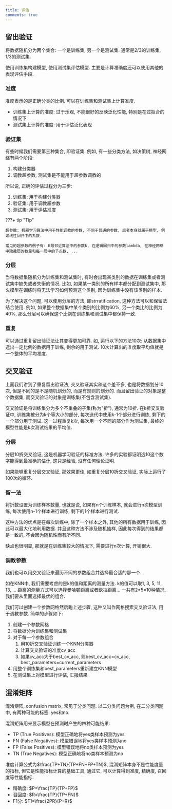 ```yaml
---
title: 评估
comments: true
---
```


## 留出验证

将数据随机分为两个集合: 一个是训练集, 另一个是测试集. 通常是$2/3$的训练集, $1/3$的测试集.

使用训练集构建模型, 使用测试集评估模型. 主要是计算准确度还可以使用其他的表现评估手段.

### 准度

准度表示的是正确分类的比例. 可以在训练集和测试集上计算准度.

- 训练集上计算的准度: 过于乐观, 不能很好的反映泛化性能, 特别是在过拟合的情况下
- 测试集上计算的准度: 用于评估泛化表现

### 验证集

有些时候我们需要第三种集合, 即验证集. 例如, 有一些分类方法, 如决策树, 神经网络有两个阶段:

1. 构建分类器
2. 调教超参数, 测试集是不能用于超参数调教的

所以说, 正确的评估过程分为三步:

1. 训练集: 用于构建分类器
2. 验证集: 用于调教超参数
3. 测试集: 用于评估准度

???+ tip "Tip"

    超参数: 机器学习算法中用于性能调教的参数, 不同于普通的参数, 后者本身就属于模型, 例如线性回归中的系数.

    常见的超参数的例子有: K最邻近算法中的参数k, 在逻辑回归中的参数lambda, 在神经网络中隐藏层的数量和每一层中的节点数, ...

### 分层

当将数据集随机分为训练集和测试集时, 有时会出现某类别的数据在训练集或者测试集中缺失或者失衡的情况. 比如, 如果某一类别的所有样本都分配到测试集中, 那么模型在训练时将无法学习如何预测这个类别, 因为训练集中没有该类别的样本.

为了解决这个问题, 可以使用分层的方法, 即strratification, 这种方法可以和保留法结合使用. 例如, 如果整个数据集中某个类别的比例为60%, 另一个类比的比例为40%, 那么分层可以确保这个比例在训练集和测试集中都保持一致. 

### 重复

可以通过重复留出验证法让其变得更加可靠. 如, 运行以下的方法10次: 从数据集中选出一定比例的数据用于训练, 剩余的用于测试. 10次计算出的准度取平均值就是一个整体的平均准度.

## 交叉验证

上面我们讲到了重复留出验证法, 交叉验证其实和这个差不多, 也是将数据划分10次, 但是不同的是不是随机划分的, 而是有规则的划分的. 而且留出验证的对象是整个数据集, 而交叉验证的对象是训练集(不包含测试集).

交叉验证是将训练集分为多个不重叠的子集(称为"折"), 通常为10折. 在k折交叉验证中, 训练集被分为k个等大小的部分, 每次迭代中使用k-1个部分进行训练, 剩下的一个部分用于测试. 这一过程重复k次, 每次用一个不同的部分作为测试集, 最终的模型性能是k次测试结果的平均值.

### 分层

分层10折交叉验证, 这是机器学习验证的标准方法. 许多的实验都证明选10这个数字能得到最准确的估计, 这只是经验, 没有任何理论证明.

如果能够重复分层交叉验证, 那效果更佳, 如重复分层10折交叉验证, 实际上运行了100次的循环.

### 留一法

将折数设置为训练样本数量, 也就是说, 如果有n个训练样本, 就会进行n次模型训练, 每次使用n-1个样本进行训练, 剩下的1个样本进行测试.

这种方法的优点是在每次训练中, 除了一个样本之外, 其他的所有数据用于训练, 因此可以最大化地利用数据. 并且这种方法不涉及随机抽样, 因此每次得到的结果都是一致的, 不会因为随机性而有所不同.

缺点也很明显, 那就是在训练集较大的情况下, 需要进行n次计算, 开销很大.

### 调教参数

我们也可以用交叉验证来遍历不同的参数组合并选择最合适的那一个. 

如在KNN中, 我们需要考虑的是k的值和距离的测量方法. k的值可以取1, 3, 5, 11, 13, ... 距离的测量方式可以选择曼哈顿距离或者欧拉距离... 一共有2*5=10种情况, 我们要从里面选择最优的组合.

我们可以创建一个参数网格然后跑上述步骤, 这种又叫作网格搜索交叉验证法, 用于调教参数. 简单的步骤如下: 

1. 创建一个参数网格
2. 将数据分为训练集和测试集
3. 对于每一个参数组合
    1. 用10折交叉验证训练一个KNN分类器
    2. 计算交叉验证的准度cv_acc
    3. 如果cv_acc大于best_cv_acc, 则best_cv_acc=cv_acc, best_parameters=current_parameters
4. 用整个训练集和best_parameters重新建立KNN模型
5. 在测试集上对模型进行评估, 汇报结果

## 混淆矩阵

混淆矩阵, confusion matrix, 常见于分类问题. 以二分类问题为例, 在二分类问题中, 有两种可能的标签: yes和no. 

混淆矩阵用来显示模型在预测时产生的四种可能结果:

- TP (True Positives): 模型正确地将yes类样本预测为yes
- FN (False Negatives): 模型错误地将yes类样本预测为no
- FP (False Positives): 模型错误地将no类样本预测为yes
- TN (True Negatives): 模型正确地将no类样本预测为no

准度计算公式为$\frac{TP+TN}{TP+FN+FP+TN}$, 混淆矩阵本身不是性能度量的指标, 但它是性能指标计算的基础工具, 通过它, 可以计算得到准度, 精确度, 召回度等性能指标.

- 精确度: $P=\frac{TP}{TP+FP}$
- 召回度: $R=\frac{TP}{TP+FN}$
- F1分: $F1=\frac{2PR}{P+R}$